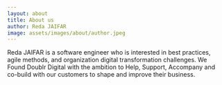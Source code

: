 ```yaml
---
layout: about
title: About us
author: Reda JAIFAR
image: assets/images/about/author.jpeg
---
```


Reda JAIFAR is a software engineer who is interested in best practices, agile methods, and organization digital transformation challenges.
We Found Doublr Digital with the ambition to Help, Support, Accompany and co-build with our customers to shape and improve their business.